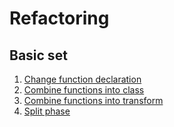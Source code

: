 # Refactoring
## Basic set
1. [Change function declaration](src/Change%20Function%20Declaration/Change%20Function%20Declaration.md)
1. [Combine functions into class](src/Combine%20Functions%20into%20Class/Combine%20Functions%20Into%20Class.md)
1. [Combine functions into transform](src/Combine%20Functions%20into%20Transform/combineFunctionsIntoTransform.md)
1. [Split phase](src/Split%20phase/Split%20Phase.md)
